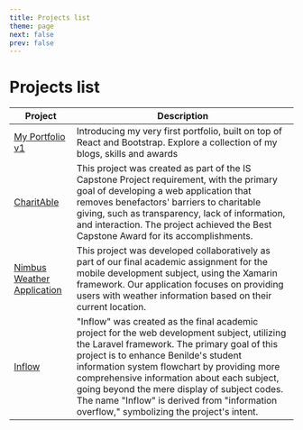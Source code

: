 ```yaml
---
title: Projects list
theme: page
next: false
prev: false
---
```


# Projects list

| Project | Description | 
| --- | --- |
| [My Portfolio v1](/projects/portfolio.md) | Introducing my very first portfolio, built on top of React and Bootstrap. Explore a collection of my blogs, skills and awards|
| [CharitAble](/projects/CharitAble) | This project was created as part of the IS Capstone Project requirement, with the primary goal of developing a web application that removes benefactors' barriers to charitable giving, such as transparency, lack of information, and interaction. The project achieved the Best Capstone Award for its accomplishments. |
| [Nimbus Weather Application](/projects/nimbus-weather) | This project was developed collaboratively as part of our final academic assignment for the mobile development subject, using the Xamarin framework. Our application focuses on providing users with weather information based on their current location. |
| [Inflow](/projects/inflow) | "Inflow" was created as the final academic project for the web development subject, utilizing the Laravel framework. The primary goal of this project is to enhance Benilde's student information system flowchart by providing more comprehensive information about each subject, going beyond the mere display of subject codes. The name "Inflow" is derived from "information overflow," symbolizing the project's intent. |